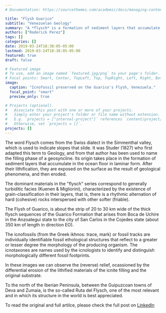 ```yaml
---
# Documentation: https://sourcethemes.com/academic/docs/managing-content/

title: "Flysh Guarico"
subtitle: "Venezuelan Geology"
summary: "A *flysch* is a formation of sediment layers that accumulate in the ocean floor in laminar form. In the Guarico state in Venezuela, it is possible to find a 20 - 30 km wide flysch sequences."
authors: ["Roderick Perez"]
tags: []
categories: []
date: 2019-03-24T18:38:05-05:00
lastmod: 2019-03-24T18:38:05-05:00
featured: true
draft: false

# Featured image
# To use, add an image named `featured.jpg/png` to your page's folder.
# Focal points: Smart, Center, TopLeft, Top, TopRight, Left, Right, BottomLeft, Bottom, BottomRight.
image:
  caption: "Icnofossil preserved on the Guarico's Flysh, Venezuela."
  focal_point: "smart"
  preview_only: true

# Projects (optional).
#   Associate this post with one or more of your projects.
#   Simply enter your project's folder or file name without extension.
#   E.g. `projects = ["internal-project"]` references `content/project/deep-learning/index.md`.
#   Otherwise, set `projects = []`.
projects: []
---
```


The word Flysch comes from the Swiss dialect in the Simmenthal valley, which is used to indicate slopes that slide. It was Studer (1827) who first adapted this term to Geology, and from that author has been used to name the filling phase of a geosyncline. Its origin takes place in the formation of sediment layers that accumulate in the ocean floor in laminar form. After their lithification, they are exposed on the surface as the result of geological phenomena, and then eroded.

The dominant materials in the "flysch" series correspond to generally turbiditic facies (Kuenen & Migliorini), characterized by the existence of grain-classification in their layers, that is, there is a rhythmic alternation of hard (cohesive) rocks interspersed with other softer (friable).

The Flysh of Guarico, is about the strip of 20 to 30 km wide of the thick flysch sequences of the Guarico Formation that arises from Boca de Uchire in the Anzoategui state to the city of San Carlos in the Cojedes state (about 350 km of length in direction EO).

The icnofossils (from the Greek ikhnos: trace, mark) or fossil tracks are individually identifiable fossil ethological structures that reflect to a greater or lesser degree the morphology of the producing organism. The icnotaxones are names used by the icnologists to identify and distinguish morphologically different fossil footprints.

In these images we can observe the (reverse) relief, ocassioned by the differential erosion of the lithified materials of the icnite filling and the original substrate.

To the north of the Iberian Peninsula, between the Guipuzcoan towns of Deva and Zumaia, is the so-called Ruta del Flysch, one of the most relevant and in which its structure in the world is best appreciated.

To read the original and full artilce, please check the full post on [LinkedIn](https://www.linkedin.com/pulse/flysh-guarico-roderick-perez/)
